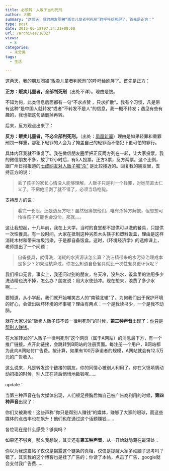 ```yaml
---
title: 必须转：人贩子当判死刑
author: 大鹏
summary: "这两天，我的朋友圈被“贩卖儿童者判死刑”的呼吁给刷屏了。首先是正方："
type: post
date: 2015-06-18T07:34:21+00:00
url: /archives/18027
views:
  - 8
categories:
  - 未分类
tags:
  - 生活

---
```

这两天，我的朋友圈被“贩卖儿童者判死刑”的呼吁给刷屏了。首先是正方：

**正方：贩卖儿童者，全部判死刑**（出处不详）。理由是恨。

不知为何，此类信息后面都有一句“不求点赞 ，只求扩散”。我有个习惯，凡是带有这种“是中国人就转发”或者“不转发不是人”的信息，我一概不转发；遇见有些有趣的，我也把这句话删掉再转。

后来，反方观点出来了：

**反方：贩卖儿童者，不必全部判死刑。**（出处：[凤凰新闻][1]）理由是如果轻罪和重罪刑罚一样重，那犯下轻罪的人会为了掩盖自己的轻罪而不惜犯下更可怕的罪行。

具体内容我就不重复了。我在微信朋友圈里把正反两方列在一起，让大家投票。我的微信朋友不多，放了12小时后，有5人投票，正方3票，反方两票。这个比例，跟广州日报报道的[七成网友对人贩子喊“杀”][2] 是比较接近的。回复我的朋友里，支持正方的说：

> 丢了孩子的家长心情没人能够理解，人贩子只是判一个轻罪，对她简直太仁义了。不把他活剥了就不错了，必须当场枪毙。

支持反方的说：

> 看完一长段，还是选反方吧！虽然很痛恨他们，唯有杀掉方解恨，但想想可怜得孩子可能也会没命，那就。。。

这让我想起，十几年前，我在上大学，当时的食堂都不提供可以洗的餐具，只提供一次性餐具。有一段时间，大家在抵制这种劣质木头筷子和塑料饭盒，理由是这样消耗木材和带来垃圾污染，于是都自备饭盒。这时，《环境经济学》的选修课上，老师提出了一个问题：

> 自备餐具，就得洗，消耗的水资源该怎么算？洗洁精带来的水污染治理成本是多少？如果没核算过，你怎么知道自备餐具就比一次性餐具更环保呢？

我们哑口无言。事实上，我还问过别的朋友，冬天冷，没热水，饭盒里的油用多少洗洁精也洗不掉，怎么办？朋友说：用大水使劲冲。现在想来，浪费了多少水啊……

要知道，从小学起，我们就开始嘲笑古人的“南辕北辙”了。为何我们出于保护环境的好心，会做出破坏环境的坏事呢？理由有两点：一个是我读书少，一个是我不动脑。

就在大家讨论“贩卖人贩子该不该一律判死刑”的时候，**第三种声音**出现了：[你只是帮别人赚钱][3]。

在大家转发的“人贩子一律判死刑”这个网页（属于A网站）的消息最下方，有一个推广链接。点开此链接，会跳转到B网站的注册页面。每注册一个用户，B网站都为此向A网站付广告费。按计算，如果有100万承诺者的规模，A网站就会有12.5万元的广告收入。

这么说来，凡是转发这个链接的朋友，你的同情心被别人利用了。你在义愤填膺动动拇指的时候，别人正在背后悄悄地数钱呢……

update：

当第三种声音在各大媒体出现，人们顿足捶胸后悔自己被广告商利用的时候，**第四种声音**出现了：

你们又被涮啦！这些声称”你只是帮别人赚钱“的媒体，赚够了大家的眼球，而这些媒体的点击率也在飙升！他们也在通过这个话题赚钱……

各位现在是什么感受？够爽吗？

如果还不够爽，那么我想说，其实还有**第五种声音**，从一开始就隐藏在最深处：

你以为我这篇帖子仅仅是揭露这个链条的真相，仅仅是提醒大家多动脑子思考吗？错了，其实我的这个博客也是挂了广告的；你读了本帖，点击了广告，google就会支付我广告费……

 [1]: http://news.ifeng.com/a/20150618/43997977_0.shtml
 [2]: http://gzdaily.dayoo.com/html/2015-03/04/content_2874829.htm
 [3]: http://www.cq.xinhuanet.com/2015-06/18/c_1115653810.htm

